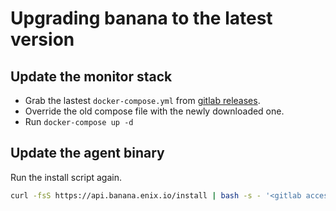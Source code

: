 # Upgrading banana to the latest version

## Update the monitor stack

* Grab the lastest `docker-compose.yml` from [gitlab releases](https://gitlab.enix.io/products/banana/releases).
* Override the old compose file with the newly downloaded one.
* Run `docker-compose up -d`

## Update the agent binary

Run the install script again.

```bash
curl -fsS https://api.banana.enix.io/install | bash -s - '<gitlab access token>'
```
